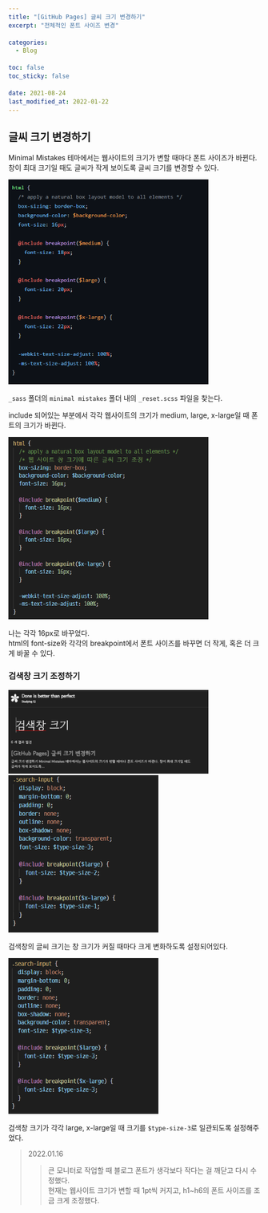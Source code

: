 ```yaml
---
title: "[GitHub Pages] 글씨 크기 변경하기"
excerpt: "전체적인 폰트 사이즈 변경"

categories:
  - Blog

toc: false
toc_sticky: false

date: 2021-08-24
last_modified_at: 2022-01-22
---
```


## 글씨 크기 변경하기  
Minimal Mistakes 테마에서는 웹사이트의 크기가 변할 때마다 폰트 사이즈가 바뀐다.  
창이 최대 크기일 때도 글씨가 작게 보이도록 글씨 크기를 변경할 수 있다.  

<img src="/assets/images/21082401/21082401_1.png" width="400">  

`_sass` 폴더의 `minimal mistakes` 폴더 내의 `_reset.scss` 파일을 찾는다.  

include 되어있는 부분에서 각각 웹사이트의 크기가 medium, large, x-large일 때 폰트의 크기가 바뀐다.  

<img src="/assets/images/21082401/21082401_2.png" width="400">  

나는 각각 16px로 바꾸었다.  
html의 font-size와 각각의 breakpoint에서 폰트 사이즈를 바꾸면 더 작게, 혹은 더 크게 바꿀 수 있다.  


### 검색창 크기 조정하기  

<img src="/assets/images/21082401/21082401_3.png" width="400">  

<img src="/assets/images/21082401/21082401_4.png" width="300">  

검색창의 글씨 크기는 창 크기가 커질 때마다 크게 변화하도록 설정되어있다.  

<img src="/assets/images/21082401/21082401_5.png" width="300">  

검색창 크기가 각각 large, x-large일 때 크기를 `$type-size-3`로 일관되도록 설정해주었다.  

> 2022.01.16
>> 큰 모니터로 작업할 때 블로그 폰트가 생각보다 작다는 걸 깨닫고 다시 수정했다.  
>> 현재는 웹사이트 크기가 변할 때 1pt씩 커지고, h1~h6의 폰트 사이즈를 조금 크게 조정했다.  
